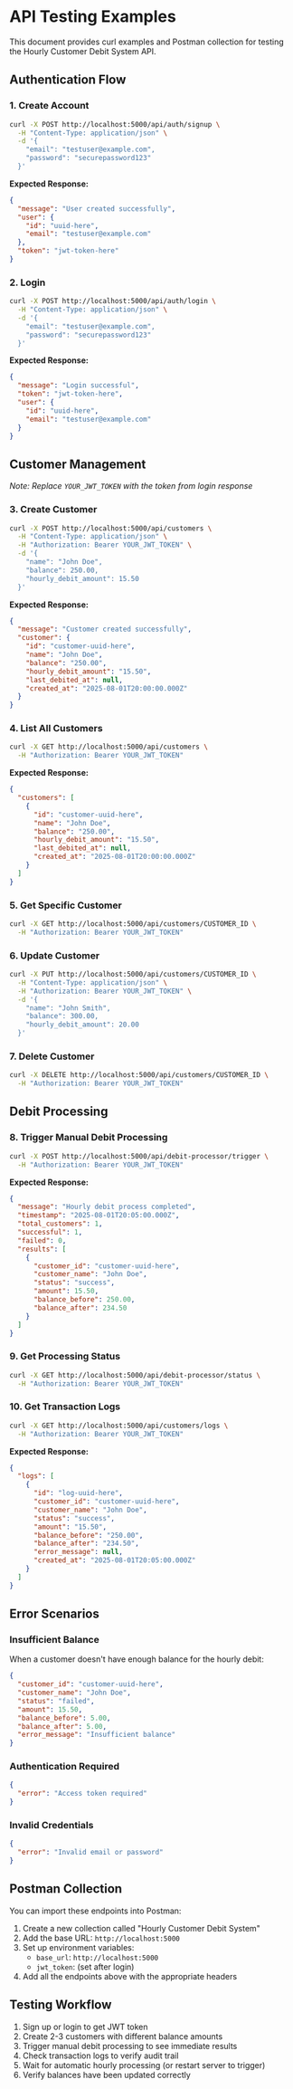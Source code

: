 # API Testing Examples

This document provides curl examples and Postman collection for testing the Hourly Customer Debit System API.

## Authentication Flow

### 1. Create Account
```bash
curl -X POST http://localhost:5000/api/auth/signup \
  -H "Content-Type: application/json" \
  -d '{
    "email": "testuser@example.com",
    "password": "securepassword123"
  }'
```

**Expected Response:**
```json
{
  "message": "User created successfully",
  "user": {
    "id": "uuid-here",
    "email": "testuser@example.com"
  },
  "token": "jwt-token-here"
}
```

### 2. Login
```bash
curl -X POST http://localhost:5000/api/auth/login \
  -H "Content-Type: application/json" \
  -d '{
    "email": "testuser@example.com", 
    "password": "securepassword123"
  }'
```

**Expected Response:**
```json
{
  "message": "Login successful",
  "token": "jwt-token-here",
  "user": {
    "id": "uuid-here",
    "email": "testuser@example.com"
  }
}
```

## Customer Management

*Note: Replace `YOUR_JWT_TOKEN` with the token from login response*

### 3. Create Customer
```bash
curl -X POST http://localhost:5000/api/customers \
  -H "Content-Type: application/json" \
  -H "Authorization: Bearer YOUR_JWT_TOKEN" \
  -d '{
    "name": "John Doe",
    "balance": 250.00,
    "hourly_debit_amount": 15.50
  }'
```

**Expected Response:**
```json
{
  "message": "Customer created successfully",
  "customer": {
    "id": "customer-uuid-here",
    "name": "John Doe",
    "balance": "250.00",
    "hourly_debit_amount": "15.50",
    "last_debited_at": null,
    "created_at": "2025-08-01T20:00:00.000Z"
  }
}
```

### 4. List All Customers
```bash
curl -X GET http://localhost:5000/api/customers \
  -H "Authorization: Bearer YOUR_JWT_TOKEN"
```

**Expected Response:**
```json
{
  "customers": [
    {
      "id": "customer-uuid-here",
      "name": "John Doe", 
      "balance": "250.00",
      "hourly_debit_amount": "15.50",
      "last_debited_at": null,
      "created_at": "2025-08-01T20:00:00.000Z"
    }
  ]
}
```

### 5. Get Specific Customer
```bash
curl -X GET http://localhost:5000/api/customers/CUSTOMER_ID \
  -H "Authorization: Bearer YOUR_JWT_TOKEN"
```

### 6. Update Customer
```bash
curl -X PUT http://localhost:5000/api/customers/CUSTOMER_ID \
  -H "Content-Type: application/json" \
  -H "Authorization: Bearer YOUR_JWT_TOKEN" \
  -d '{
    "name": "John Smith",
    "balance": 300.00,
    "hourly_debit_amount": 20.00
  }'
```

### 7. Delete Customer
```bash
curl -X DELETE http://localhost:5000/api/customers/CUSTOMER_ID \
  -H "Authorization: Bearer YOUR_JWT_TOKEN"
```

## Debit Processing

### 8. Trigger Manual Debit Processing
```bash
curl -X POST http://localhost:5000/api/debit-processor/trigger \
  -H "Authorization: Bearer YOUR_JWT_TOKEN"
```

**Expected Response:**
```json
{
  "message": "Hourly debit process completed",
  "timestamp": "2025-08-01T20:05:00.000Z",
  "total_customers": 1,
  "successful": 1,
  "failed": 0,
  "results": [
    {
      "customer_id": "customer-uuid-here",
      "customer_name": "John Doe",
      "status": "success",
      "amount": 15.50,
      "balance_before": 250.00,
      "balance_after": 234.50
    }
  ]
}
```

### 9. Get Processing Status
```bash
curl -X GET http://localhost:5000/api/debit-processor/status \
  -H "Authorization: Bearer YOUR_JWT_TOKEN"
```

### 10. Get Transaction Logs
```bash
curl -X GET http://localhost:5000/api/customers/logs \
  -H "Authorization: Bearer YOUR_JWT_TOKEN"
```

**Expected Response:**
```json
{
  "logs": [
    {
      "id": "log-uuid-here",
      "customer_id": "customer-uuid-here",
      "customer_name": "John Doe",
      "status": "success",
      "amount": "15.50",
      "balance_before": "250.00", 
      "balance_after": "234.50",
      "error_message": null,
      "created_at": "2025-08-01T20:05:00.000Z"
    }
  ]
}
```

## Error Scenarios

### Insufficient Balance
When a customer doesn't have enough balance for the hourly debit:

```json
{
  "customer_id": "customer-uuid-here",
  "customer_name": "John Doe",
  "status": "failed",
  "amount": 15.50,
  "balance_before": 5.00,
  "balance_after": 5.00,
  "error_message": "Insufficient balance"
}
```

### Authentication Required
```json
{
  "error": "Access token required"
}
```

### Invalid Credentials
```json
{
  "error": "Invalid email or password"
}
```

## Postman Collection
You can import these endpoints into Postman:
1. Create a new collection called "Hourly Customer Debit System"
2. Add the base URL: `http://localhost:5000`
3. Set up environment variables:
   - `base_url`: `http://localhost:5000`
   - `jwt_token`: (set after login)
4. Add all the endpoints above with the appropriate headers

## Testing Workflow
1. Sign up or login to get JWT token
2. Create 2-3 customers with different balance amounts
3. Trigger manual debit processing to see immediate results
4. Check transaction logs to verify audit trail
5. Wait for automatic hourly processing (or restart server to trigger)
6. Verify balances have been updated correctly